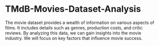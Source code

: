 # TMdB-Movies-Dataset-Analysis
The movie dataset provides a wealth of information on various aspects of films. It includes details such as genres, production costs, and critic reviews. By analyzing this data, we can gain insights into the movie industry. We will focus on key factors that influence movie success.
